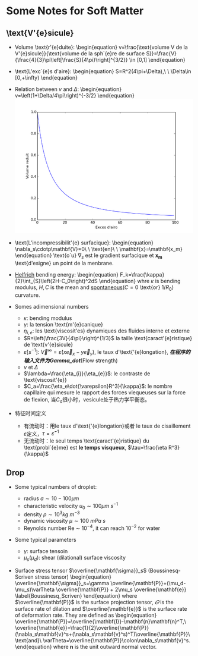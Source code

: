 # Some Notes for Soft Matter

## \text{V\'{e}sicule} ##

- Volume \text{r\'{e}duite}: 
  \begin{equation}
    v=\frac{\text{volume V de la V\'{e}sicule}}{\text{volume de la sph\`{e}re de surface S}}=\frac{V}{\frac{4}{3}\pi\left[\frac{S}{4\pi}\right]^{3/2}} \in [0,1]
  \end{equation}

- \text{L'exc\`{e}s d'aire}:
  \begin{equation}
    S=R^2(4\pi+\Delta),\ \ \Delta\in [0,+\infty)
  \end{equation}

- Relation between $v$ and $\Delta$:
  \begin{equation}
    v=\left(1+\Delta/4\pi\right)^{-3/2}
  \end{equation}
  ![Lien entre $v$ et $\Delta$](./src/parameters_relation.png)

- \text{L'incompressibilit\'{e} surfacique}:
  \begin{equation}
    \nabla_s\cdotp\mathbf{V}=0\ \ \text{en}\ \ \mathbf{x}=\mathbf{x_m}
  \end{equation}
  \text{o\`u} $\nabla_s$ est le gradient surfacique et $\mathbf{x_m}$ \text{d\'esigne} un point de la menbrane.

- [Helfrich](https://cours.espci.fr/site.php?id=29&fileid=829) bending energy:
  \begin{equation}
    F_k=\frac{\kappa}{2}\int_{S}\left(2H-C_0\right)^2dS
  \end{equation}
  whre $\kappa$ is bending modulus, $H,C$ is the mean and [spontaneous](https://tel.archives-ouvertes.fr/tel-00005981/document)($C=0$ \text{or} $1/R_0$) curvature.

- Somes adimensional numbers
    + $\kappa$: bending modulus
    + $\gamma$: la tension \text{m\'{e}canique}
    + $\eta_{i,e}$: les \text{viscosit\'es} dynamiques des fluides interne et externe
    + $R=\left(\frac{3V}{4\pi}\right)^{1/3}$ la taille \text{caract\'{e}ristique} de \text{v\'{e}sicule}
    + $\dot{\varepsilon}$[$s^{-1}$]: $\overrightarrow{V}^{\infty}=\dot{\varepsilon}(x\overrightarrow{e}_x-y\overrightarrow{e}_y)$, le taux d'\text{\'{e}longation}, ***在程序的输入文件为Gamma_dot***(Flow strength)
    + $v$ et $\Delta$
    + $\lambda=\frac{\eta_{i}}{\eta_{e}}$: le contraste de \text{viscosit\'{e}}
    + $C_a=\frac{\eta_e\dot{\varepsilon}R^3}{\kappa}$: le nombre capillaire qui mesure le rapport des forces viequeuses sur la force de flexion, 当$C_a$很小时，vesicule处于热力学平衡态。

- 特征时间定义
    + 有流动时：用le taux d'\text{\'{e}longation}或者 le taux de cisaillement $\dot{\varepsilon}$定义，$\tau=\dot{\varepsilon}^{-1}$
    + 无流动时：le seul temps \text{caract\'{e}ristique} du \text{probl\`{e}me} est **le temps visqueux**, $\tau=\frac{\eta R^3}{\kappa}$ 

## Drop ##
- Some typical numbers of droplet:
    + radius $a \sim 10-100 \mu m$
    + characteristic velocity $u_0 \sim 100 \mu m\ s^{-1}$
    + density $\rho\sim 10^3 kg\ m^{-3}$
    + dynamic viscosity $\mu \sim 100\ mPa\ s$
    + Reynolds number Re $\sim\ 10^{-4}$, it can reach $10^{-2}$ for water 

- Some typical parameters
    + $\gamma$: surface tensoin
    + $\mu_s(\mu_d)$: shear (dilational) surface viscosity
- Surface stress tensor $\overline{\mathbf{\sigma}}_s$ (Boussinesq-Scriven stress tensor)
  \begin{equation}
    \overline{\mathbf{\sigma}}_s=\gamma \overline{\mathbf{P}}+(\mu_d-\mu_s)\varTheta \overline{\mathbf{P}} + 2\mu_s \overline{\mathbf{e}}
    \label{Boussinesq_Scriven}
  \end{equation}
  where $\overline{\mathbf{P}}$ is the surface projection tensor, $\varTheta$ is the surface rate of dilation and $\overline{\mathbf{e}}$ is the surface rate of deformation rate. They are defined as
  \begin{equation}
    \overline{\mathbf{P}}=\overline{\mathbf{I}}-\mathbf{n}\mathbf{n}^T,\ \overline{\mathbf{e}}=\frac{1}{2}\overline{\mathbf{P}}(\nabla_s\mathbf{v}^s+(\nabla_s\mathbf{v}^s)^T)\overline{\mathbf{P}}\ \text{and}\ \varTheta=\overline{\mathbf{P}}\colon\nabla_s\mathbf{v}^s.
  \end{equation}
  where $\mathbf{n}$ is the unit outward normal vector.
